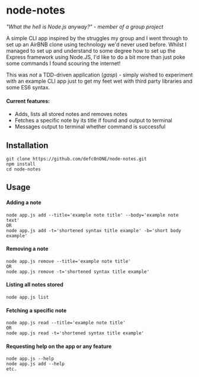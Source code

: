# node-notes

*"What the hell is Node.js anyway?" - member of a group project*

A simple CLI app inspired by the struggles my group and I went through to set up an AirBNB clone using technology we'd never used before. Whilst I managed to set up and understand to some degree how to set up the Express framework using Node.JS, I'd like to do a bit more than just poke some commands I found scouring the internet!

This was *not* a TDD-driven application (*gasp*) - simply wished to experiment with an example CLI app just to get my feet wet with third party libraries and some ES6 syntax.

#### Current features:
 - Adds, lists all stored notes and removes notes
 - Fetches a specific note by its title if found and output to terminal
 - Messages output to terminal whether command is successful


## Installation 

```
git clone https://github.com/defc0nONE/node-notes.git
npm install
cd node-notes
```

## Usage

#### Adding a note
```
node app.js add --title='example note title' --body='example note text'
OR
node app.js add -t='shortened syntax title example' -b='short body example'
```
#### Removing a note
```
node app.js remove --title='example note title'
OR
node app.js remove -t='shortened syntax title example'
```
#### Listing all notes stored
```
node app.js list
```
#### Fetching a specific note
```
node app.js read --title='example note title'
OR
node app.js read -t='shortened syntax title example'
```
#### Requesting help on the app or any feature
```
node app.js --help
node app.js add --help
etc.
```